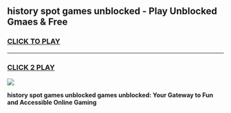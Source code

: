 
## history spot games unblocked - Play Unblocked Gmaes & Free
<h3>
<a href="https://news.freeplayer.one?title=history_spot_games_unblocked&ref=23F">CLICK TO PLAY</a></h3>
<hr>

<h3>
<a href="https://news.freeplayer.one?title=history_spot_games_unblocked&ref=23F">CLICK 2 PLAY</a>
  
</h3>

<a href="https://news.freeplayer.one?title=history_spot_games_unblocked&ref=23F/"><img src="https://clearcache.store/games.png"></a>


**history spot games unblocked games unblocked: Your Gateway to Fun and Accessible Online Gaming**
